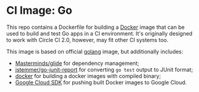 CI Image: Go
============

This repo contains a Dockerfile for building a [Docker] image that can be used to build and test Go apps in a CI environment.
It's originally designed to work with Circle CI 2.0, however, may fit other CI systems too.

This image is based on official [golang] image, but additionally includes:

- [Masterminds/glide] for dependency management;
- [jstemmer/go-junit-report] for converting `go test` output to JUnit format;
- [docker] for building a docker images with compiled binary;
- [Google Cloud SDK] for pushing built Docker images to Google Cloud.


[//]: # (These are reference links used in the body of this document)

[Docker]: <http://docker.com/>
[golang]: <https://hub.docker.com/_/golang/>
[Google Cloud SDK]: <https://cloud.google.com/sdk/gcloud/>
[Masterminds/glide]: <https://github.com/Masterminds/glide>
[jstemmer/go-junit-report]: <https://github.com/jstemmer/go-junit-report>